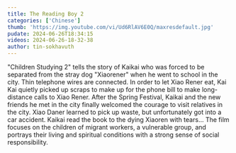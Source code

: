 ```yaml
---
title: The Reading Boy 2
categories: ['Chinese']
thumb: 'https://img.youtube.com/vi/Ud6RlAV6E0Q/maxresdefault.jpg'
pudate: 2024-06-26T18:34:15
videos: 2024-06-26-18-32-38
author: tin-sokhavuth
---
```

"Children Studying 2" tells the story of Kaikai who was forced to be separated from the stray dog "Xiaorener" when he went to school in the city. Thin telephone wires are connected. In order to let Xiao Rener eat, Kai Kai quietly picked up scraps to make up for the phone bill to make long-distance calls to Xiao Rener. After the Spring Festival, Kaikai and the new friends he met in the city finally welcomed the courage to visit relatives in the city. Xiao Daner learned to pick up waste, but unfortunately got into a car accident. Kaikai read the book to the dying Xiaoren with tears... The film focuses on the children of migrant workers, a vulnerable group, and portrays their living and spiritual conditions with a strong sense of social responsibility.